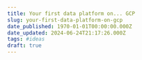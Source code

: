 ```yaml
---
title: Your first data platform on... GCP
slug: your-first-data-platform-on-gcp
date_published: 1970-01-01T00:00:00.000Z
date_updated: 2024-06-24T21:17:26.000Z
tags: #ideas
draft: true
---
```



